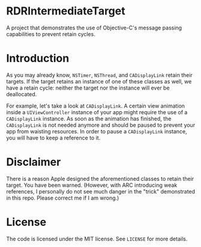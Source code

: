 RDRIntermediateTarget
=====================

A project that demonstrates the use of Objective-C's message passing capabilities to prevent retain cycles.

# Introduction
As you may already know, `NSTimer`, `NSThread`, and `CADisplayLink` retain their targets. If the target retains an instance of one of these classes as well, we have a retain cycle: neither the target nor the instance will ever be deallocated. 

For example, let's take a look at `CADisplayLink`. A certain view animation inside a `UIViewController` instance of your app might require the use of a `CADisplayLink` instance. As soon as the animation has finished, the `CADisplayLink` is not needed anymore and should be paused to prevent your app from waisting resources. In order to pause a `CADisplayLink` instance, you will have to keep a reference to it. 

# Disclaimer
There is a reason Apple designed the aforementioned classes to retain their target. You have been warned. (However, with ARC introducing weak references, I personally do not see much danger in the "trick" demonstrated in this repo. Please correct me if I am wrong.)

# License
The code is licensed under the MIT license. See `LICENSE` for more details.
